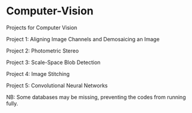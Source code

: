 # Computer-Vision
Projects for Computer Vision

Project 1: Aligning Image Channels and Demosaicing an Image

Project 2: Photometric Stereo

Project 3: Scale-Space Blob Detection

Project 4: Image Stitching

Project 5: Convolutional Neural Networks

NB: Some databases may be missing, preventing the codes from running fully.
